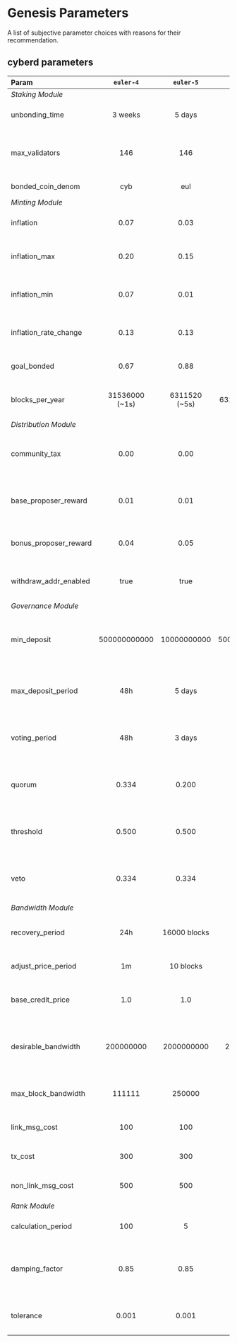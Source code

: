 # Genesis Parameters

A list of subjective parameter choices with reasons for their recommendation.


## cyberd parameters

| Param                 | `euler-4`     | `euler-5`    | `cyber`      |    Notes                                         |
|:-----------------------|:---------------:|:--------------:|:--------------:|:-------------------------------------------:|
| *Staking Module*                                                                                                                  |
| unbonding_time        | 3 weeks       | 5 days      | 3 weeks      |Duration time for unbonding                                   |
| max_validators        | 146           | 146          | 146          |Maximum number of active validators set                      |
| bonded_coin_denom     | cyb           | eul          | cyb          |The bonded coin denom.                                        |
|*Minting Module*                                                                                                                   |
| inflation             | 0.07          | 0.03         | 0.03         |The initial annual inflation rate                                |
| inflation_max         | 0.20          | 0.15         | 0.15         |The maximum annual inflation rate                                |
| inflation_min         | 0.07          | 0.01         | 0.01         |The minimum annual inflation rate                                |
| inflation_rate_change | 0.13          | 0.13         | 0.13         |The rate at which the inflation rate changes                     |
| goal_bonded           | 0.67          | 0.88         | 0.88         |A point of inflation change sign                           |
| blocks_per_year       |31536000 (~1s) |6311520 (~5s) |6311520 (~5s) |The rate at which the inflation rate changes                     |
|*Distribution Module*                                                                                                              |
| community_tax         | 0.00          | 0.00         | 0.00         |The tax on inflation to the community pool                           |
| base_proposer_reward  | 0.01          | 0.01         | 0.01         |% of inflation allocated to block proposer                   |
| bonus_proposer_reward | 0.04          | 0.05         | 0.05         |% of bonus for block proposer for precommits                 |
| withdraw_addr_enabled | true          | true         | true         |Changing reward withdrawal addresses                         |
|*Governance Module*                                                                                                                |
| min_deposit           | 500000000000  | 10000000000 | 500000000000 |The minimum deposit to bring a proposal up for a vote        |
| max_deposit_period    | 48h           | 5 days       | 1 week       |The duration at which a proposal can collect deposits        |
| voting_period         | 48h           | 3 days       | 1 week       |The duration at which a proposal can be voted upon           |
| quorum                | 0.334         | 0.200        | 0.334        |A minimum quorum of bonded stake for voting                  |
| threshold             | 0.500         | 0.500        | 0.500        |A minimum threshold for the voting proposal to pass             |
| veto                  | 0.334         | 0.334        | 0.334        |A minimun of voting stake for vetoing a proposal                 |
|*Bandwidth Module*                                                                                                                 |
| recovery_period       | 24h           | 16000 blocks          | 24h          |Full bandwidth recovery period                               |
| adjust_price_period   | 1m            | 10 blocks           | 1m           |How ofter the price is recalculated                              |
| base_credit_price     | 1.0           | 1.0          | 1.0          |The base bandwidth cost multiplier                           |
| desirable_bandwidth   | 200000000     | 2000000000    | 200000000    |The amount that all users on average can spend for recover period   |
| max_block_bandwidth   | 111111        | 250000       | 111111       |The maximum bandwidth in one block                        |
| link_msg_cost         | 100           | 100          | 100          |Link message cost                                            |
| tx_cost               | 300           | 300          | 300          |Transaction message cost                                     |
| non_link_msg_cost     | 500           | 500          | 500          |Non-link message cost                                        |
|*Rank Module*                                                                                                                      |
| calculation_period    | 100           | 5          | 100          |The window for rank calculation                              |
| damping_factor        | 0.85          | 0.85         | 0.85         |Link-through probability. Included to prevent sinks|
| tolerance             | 0.001         | 0.001        | 0.001        |Used  for  convergence  of PageRank vector                   |
